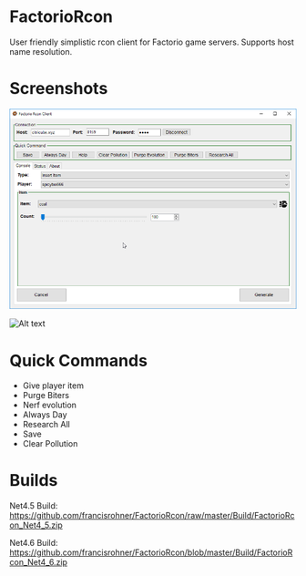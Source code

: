 FactorioRcon
==========================
User friendly simplistic rcon client for Factorio game servers.
Supports host name resolution.

Screenshots
=========================
![Alt text](/Screens/GivePlayerItem.png?raw=true "")

![Alt text](/Screens/ExecuteComamand.png?raw=true "")

Quick Commands
==========================
- Give player item
- Purge Biters
- Nerf evolution
- Always Day
- Research All
- Save
- Clear Pollution

Builds
==========================

Net4.5 Build:
https://github.com/francisrohner/FactorioRcon/raw/master/Build/FactorioRcon_Net4_5.zip

Net4.6 Build:
https://github.com/francisrohner/FactorioRcon/blob/master/Build/FactorioRcon_Net4_6.zip
